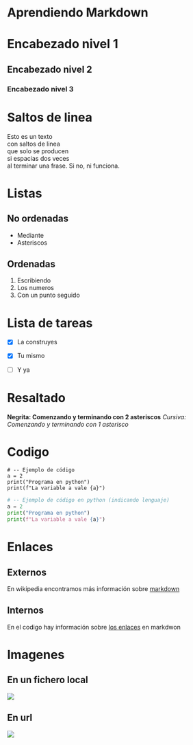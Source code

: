 # Aprendiendo Markdown

# Encabezado nivel 1
## Encabezado nivel 2
### Encabezado nivel 3


# Saltos de linea
Esto es un texto  
con saltos de linea  
que solo se producen  
si espacias dos veces  
al terminar una frase.
Si no, ni funciona.


# Listas
## No ordenadas
* Mediante
* Asteriscos


## Ordenadas
1. Escribiendo
2. Los numeros
3. Con un punto seguido


# Lista de tareas
- [x] La construyes
- [x] Tu mismo
- [ ] Y ya


# Resaltado
**Negrita: Comenzando y terminando con 2 asteriscos**
*Cursiva: Comenzando y terminando con 1 asterisco*


# Codigo
```
# -- Ejemplo de código 
a = 2
print("Programa en python")
print(f"La variable a vale {a}")
```

```python
# -- Ejemplo de código en python (indicando lenguaje)
a = 2
print("Programa en python")
print(f"La variable a vale {a}")
```


# Enlaces
## Externos
En wikipedia encontramos más información sobre [markdown](https://es.wikipedia.org/wiki/Markdown)

## Internos
En el codigo hay información sobre [los enlaces](#Enlaces) en markdwon


# Imagenes
## En un fichero local
![](Logo-urjc.png)

## En url
![](https://www.dzoom.org.es/wp-content/uploads/2017/07/seebensee-2384369-810x540.jpg)



